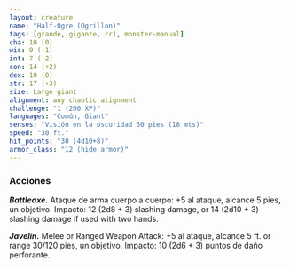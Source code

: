 ```yaml
---
layout: creature
name: "Half-Ogre (Ogrillon)"
tags: [grande, gigante, cr1, monster-manual]
cha: 10 (0)
wis: 9 (-1)
int: 7 (-2)
con: 14 (+2)
dex: 10 (0)
str: 17 (+3)
size: Large giant
alignment: any chaotic alignment
challenge: "1 (200 XP)"
languages: "Común, Giant"
senses: "Visión en la oscuridad 60 pies (18 mts)"
speed: "30 ft."
hit_points: "30 (4d10+8)"
armor_class: "12 (hide armor)"
---
```


### Acciones

***Battleaxe.*** Ataque de arma cuerpo a cuerpo: +5 al ataque, alcance 5 pies, un objetivo. Impacto: 12 (2d8 + 3) slashing damage, or 14 (2d10 + 3) slashing damage if used with two hands.

***Javelin.*** Melee or Ranged Weapon Attack: +5 al ataque, alcance 5 ft. or range 30/120 pies, un objetivo. Impacto: 10 (2d6 + 3) puntos de daño perforante.